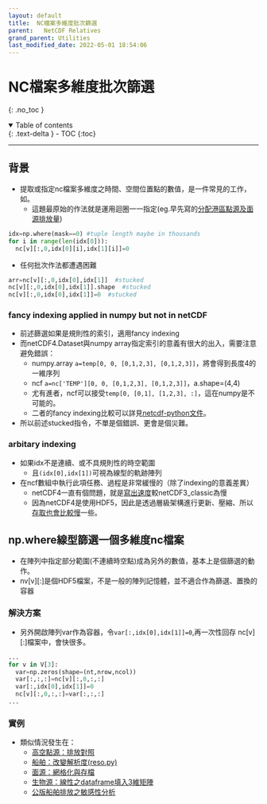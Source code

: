 ```yaml
---
layout: default
title:  NC檔案多維度批次篩選
parent:   NetCDF Relatives
grand_parent: Utilities
last_modified_date: 2022-05-01 18:54:06
---
```

# NC檔案多維度批次篩選
{: .no_toc }

<details open markdown="block">
  <summary>
    Table of contents
  </summary>
  {: .text-delta }
- TOC
{:toc}
</details>

---
## 背景
- 提取或指定nc檔案多維度之時間、空間位置點的數值，是一件常見的工作，如。
  - 這題最原始的作法就是運用迴圈一一指定(eg.早先寫的[分配港區點源及面源排放量](https://sinotec2.github.io/Focus-on-Air-Quality/EmisProc/ship/harb_ptse/#程式設計))

```python
idx=np.where(mask==0) #tuple length maybe in thousands
for i in range(len(idx[0])):
  nc[v][:,0,idx[0][i],idx[1][i]]=0  
```
- 任何批次作法都遭遇困難

```python
arr=nc[v][:,0,idx[0],idx[1]]  #stucked
nc[v][:,0,idx[0],idx[1]].shape  #stucked
nc[v][:,0,idx[0],idx[1]]=0  #stucked
```
### fancy indexing applied in numpy but not in netCDF
- 前述篩選如果是規則性的索引，適用fancy indexing
- 而netCDF4.Dataset與numpy array指定索引的意義有很大的出入，需要注意避免錯誤：
  - numpy.array `a=temp[0, 0, [0,1,2,3], [0,1,2,3]]`，將會得到長度4的一維序列
  - ncf `a=nc['TEMP'][0, 0, [0,1,2,3], [0,1,2,3]]`，a.shape=(4,4)
  - 尤有進者，ncf可以接受`temp[0, [0,1], [1,2,3], :]`，這在numpy是不可能的。
  - 二者的fancy indexing比較可以詳見[netcdf-python文件](https://unidata.github.io/netcdf4-python/)。
- 所以前述stucked指令，不單是個錯誤、更會是個災難。
### arbitary indexing
- 如果idx不是連續、或不具規則性的時空範圍
    - 且`(idx[0],idx[1])`可視為線型的軌跡陣列
- 在ncf數組中執行此項任務、過程是非常緩慢的（除了indexing的意義差異）
  - netCDF4一直有個問題，就是[寫出速度](https://stackoverflow.com/questions/27164414/writing-a-netcdf4-file-is-6-times-slower-than-writing-a-netcdf3-classic-file-and)較netCDF3_classic為慢
  - 因為netCDF4是使用HDF5，因此是透過層級架構進行更新、壓縮、所以[存取也會比較慢](https://stackoverflow.com/questions/31865410/python-replacing-values-in-netcdf-file-using-netcdf4)一些。

## np.where線型篩選一個多維度nc檔案
- 在陣列中指定部分範圍(不連續時空點)成為另外的數值，基本上是個篩選的動作。
- nv[v][:]是個HDF5檔案，不是一般的陣列記憶體，並不適合作為篩選、置換的容器

### 解決方案
- 另外開啟陣列var作為容器，令`var[:,idx[0],idx[1]]=0`,再一次性回存 nc[v][:]檔案中，會快很多。

```python
...
for v in V[3]:
  var=np.zeros(shape=(nt,nrow,ncol))
  var[:,:,:]=nc[v][:,0,:,:]
  var[:,idx[0],idx[1]]=0
  nc[v][:,0,:,:]=var[:,:,:]
...
```
### 實例
- 類似情況發生在：
  - [高空點源：排放對照](https://sinotec2.github.io/Focus-on-Air-Quality/EmisProc/ptse/pt2em_d04/#程式分段說明)
  - [船舶：改變解析度(reso.py)](https://sinotec2.github.io/Focus-on-Air-Quality/Global_Regional_Emission/FMI-STEAM/old/#改變解析度resopy)
  - [面源：網格化與存檔](https://sinotec2.github.io/Focus-on-Air-Quality/EmisProc/area/area_YYMMinc/#網格化與存檔) 
  - [生物源：線性之dataframe填入3維矩陣](https://sinotec2.github.io/Focus-on-Air-Quality/EmisProc/biog/bioginc/#線性之dataframe填入3維矩陣)
  - [公版船舶排放之敏感性分析](https://sinotec2.github.io/Focus-on-Air-Quality/GridModels/TWNEPA_RecommCMAQ/emis/#dshippy)

